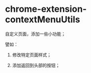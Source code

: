 chrome-extension-contextMenuUtils
==========================

自定义页面，添加一些小功能；

譬如：

1) 修改特定页面样式；

2) 添加返回到头部的按钮；
